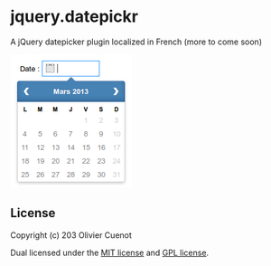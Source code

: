 jquery.datepickr
================

A jQuery datepicker plugin localized in French (more to come soon)

![jQuery Datepickr in action](screenshot.png)

## License

Copyright (c) 203 Olivier Cuenot

Dual licensed under the [MIT license](https://github.com/oub/jquery.datepickr/blob/master/MIT-license.txt) and [GPL license](https://github.com/oub/jquery.datepickr/blob/master/GPL-license.txt).